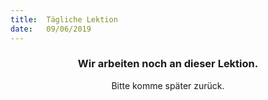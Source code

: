 ```yaml
---
title:  Tägliche Lektion
date:   09/06/2019
---
```


### <center>Wir arbeiten noch an dieser Lektion.</center>
<center>Bitte komme später zurück.</center>